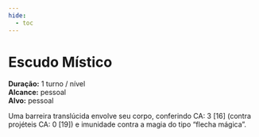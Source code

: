 ```yaml
---
hide:
  - toc
---
```


# Escudo Místico

**Duração:** 1 turno / nível  
**Alcance:** pessoal  
**Alvo:** pessoal  

Uma barreira translúcida envolve seu corpo, conferindo CA: 3 [16] (contra projéteis CA: 0 [19]) e imunidade contra a magia do tipo “flecha mágica”.